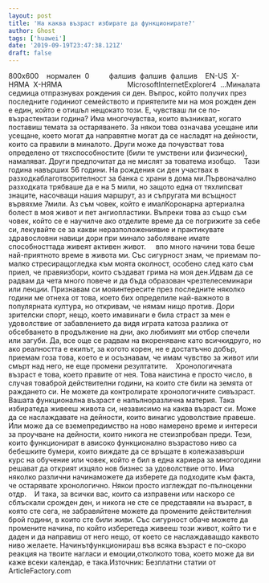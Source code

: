 ```yaml
---
layout: post
title: 'На каква възраст избирате да функционирате?'
author: Ghost
tags: ['huawei']
date: '2019-09-19T23:47:38.121Z'
draft: false
---
```


800x600    нормален  0          фалшив  фалшив  фалшив    EN-US  X-НЯМА  X-НЯМА                                 MicrosoftInternetExplorer4  ...Миналата седмица отпразнувах рождения си ден. Въпрос, който получих през последните годиниот семейството и приятелите ми на моя рожден ден е един, който е отишъл нещокато този. Е, чувстваш ли се по-възрастентази година? Има многочувства, които възникват, когато поставиш темата за остаряването. За някои това означава усещане или усещане, което могат да направятне могат да се насладят на дейности, които са правили в миналото. Други може да почувстват това определено от тяхспособностите (били те умствени или физически), намаляват. Други предпочитат да не мислят за товатема изобщо.    Тази година навърших 56 години. На рождения си ден участвах в разходкаблаготворителност за банка с храни в дома ми.Първоначално разходката трябваше да е на 5 мили, но защото една от тяхлипсват знаците, насочващи нашия маршрут, аз и съпругата ми всъщност вървяхме 7мили. Аз съм човек, който е ималКоронарна артериална болест в моя живот и пет ангиопластики. Въпреки това аз също съм човек, който се е научилче ако отделите време да се погрижите за себе си, лекувайте се за какви неразположениявие и практикувате здравословни навици дори при минало заболяване имате способносттада живеят активен живот.     впо много начини това беше най-приятното време в живота ми. Със сигурност знам, че приемам по-малко стресиращогледка към моята околност, особено след като съм приел, че правяизбори, които създават грима на моя ден.Идвам да се радвам да чета много повече и да бъда образован чрезтелесеминари или лекции. Признавам си мояинтересите през последните няколко години ме отнеха от това, което бих определиле най-важното в популярната култура, но откривам, че нямам нищо против. Дори зрителски спорт, нещо, което имавинаги е била страст за мен е удоволствие от забавлението да видя играта катоза разлика от обсебването в продължение на дни, ако любимият ми отбор спечели или загуби. Да, все още се радвам на вкореняване като всичкидруго, но ако реалността е екипът, за когото корен, не е достатъчно добър, приемам гоза това, което е и осъзнавам, че имам чувство за живот или смърт над него, не еще промени резултатите.    Хронологичната възраст е това, което правите от нея. Това наистина е просто число, в случая товаброй действителни години, на които сте били на земята от раждането си. Не можете да контролирате хронологичните сивъзраст. Вашата функционална възраст е напълноразлична материя. Така избиратеда живееш живота си, независимо на каква възраст си. Може да се наслаждавате на дейности, които винагис удоволствие правеше. Или може да се вземепредимство на ново намерено време и интереси за проучване на дейности, които никога не стеизпробван преди. Тези, които функционират в aвисоко функционално възрастово ниво са бебешките бумери, които виждате да се връщате в колежазавърши курс на обучение или човек, който е бил в една кариера за многогодини решават да открият изцяло нов бизнес за удоволствие отто. Има няколко различни начинаможете да изберете да подходите към факта, че остарявате хронологично. Някои просто изглеждат по-пълноценни отдр.    И така, за всички вас, които са изправени или наскоро се сблъскали срожден ден, и никога не сте се представяли на възраст, в която сте сега, не забравяйтене можете да промените действителния брой години, в които сте били живи. Със сигурност обаче можете да промените начина, по който изберетеда живееш този живот, който ти е даден и да направиш от него нещо, от което се наслаждавашдо каквото ниво желаете. Начинътфункционираш във всяка възраст е по-скоро реакция на твоите нагласи и емоции,отколкото това, което може да ви каже всеки календар, е така.Източник: Безплатни статии от ArticleFactory.com
